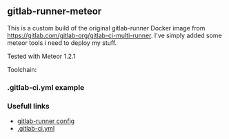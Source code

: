 ## gitlab-runner-meteor

This is a custom build of the original gitlab-runner Docker image from https://gitlab.com/gitlab-org/gitlab-ci-multi-runner. I've simply added some meteor tools i need to deploy my stuff.

Tested with Meteor 1.2.1

Toolchain:

### .gitlab-ci.yml example

### Usefull links
* [gitlab-runner config](https://gitlab.com/gitlab-org/gitlab-ci-multi-runner/blob/master/docs/configuration/advanced-configuration.md)
* [.gitlab-ci.yml](http://doc.gitlab.com/ci/yaml/README.html)

